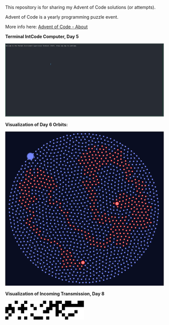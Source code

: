 This repository is for sharing my Advent of Code solutions (or attempts).

Advent of Code is a yearly programming puzzle event.

More info here: [Advent of Code - About](https://adventofcode.com/2019/about)

**Terminal IntCode Computer, Day 5**

![day05 visualization](Computer.gif)


**Visualization of Day 6 Orbits:**

![day06 visualization](day06.png)

**Visualization of Incoming Transmission, Day 8**

![day08 visualization](transmission.gif)